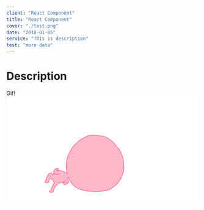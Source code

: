 ```yaml
---
client: "React Component"
title: "React Component"
cover: "./test.png"
date: "2018-01-05"
service: "This is description"
test: "more data"
---
```

# Description

Gif!
![](./loading.gif)